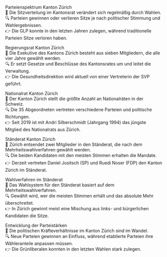 Parteienspektrum Kanton Zürich  
📌 Die Sitzverteilung im Kantonsrat verändert sich regelmäßig durch Wahlen.  
🔍 Parteien gewinnen oder verlieren Sitze je nach politischer Stimmung und Wahlergebnissen.  
👉 Die GLP konnte in den letzten Jahren zulegen, während traditionelle Parteien Sitze verloren haben.  

Regierungsrat Kanton Zürich  
📌 Die Exekutive des Kantons Zürich besteht aus sieben Mitgliedern, die alle vier Jahre gewählt werden.  
🔍 Er setzt Gesetze und Beschlüsse des Kantonsrates um und leitet die Verwaltung.  
👉 Die Gesundheitsdirektion wird aktuell von einer Vertreterin der SVP geführt.  

Nationalrat Kanton Zürich  
📌 Der Kanton Zürich stellt die größte Anzahl an Nationalräten in der Schweiz.  
🔍 Die 35 Abgeordneten vertreten verschiedene Parteien und politische Richtungen.  
👉 Seit 2019 ist mit Andri Silberschmidt (Jahrgang 1994) das jüngste Mitglied des Nationalrats aus Zürich.  

Ständerat Kanton Zürich  
📌 Zürich entsendet zwei Mitglieder in den Ständerat, die nach dem Mehrheitswahlverfahren gewählt werden.  
🔍 Die beiden Kandidaten mit den meisten Stimmen erhalten die Mandate.  
👉 Derzeit vertreten Daniel Jositsch (SP) und Ruedi Noser (FDP) den Kanton Zürich im Ständerat.  

Wahlverfahren im Ständerat  
📌 Das Wahlsystem für den Ständerat basiert auf dem Mehrheitswahlverfahren.  
🔍 Gewählt wird, wer die meisten Stimmen erhält und das absolute Mehr überschreitet.  
👉 In Zürich gewinnt meist eine Mischung aus links- und bürgerlichen Kandidaten die Sitze.  

Entwicklung der Parteistärken  
📌 Die politischen Kräfteverhältnisse im Kanton Zürich sind im Wandel.  
🔍 Neue Parteien gewinnen an Einfluss, während etablierte Parteien ihre Wähleranteile anpassen müssen.  
👉 Die Grünliberalen konnten in den letzten Wahlen stark zulegen.  
